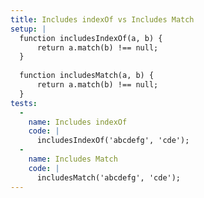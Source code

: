 ```yaml
---
title: Includes indexOf vs Includes Match
setup: |
  function includesIndexOf(a, b) {
      return a.match(b) !== null;
  }
  
  function includesMatch(a, b) {
      return a.match(b) !== null;
  }
tests:
  -
    name: Includes indexOf
    code: |
      includesIndexOf('abcdefg', 'cde');
  -
    name: Includes Match
    code: |
      includesMatch('abcdefg', 'cde');
---
```


